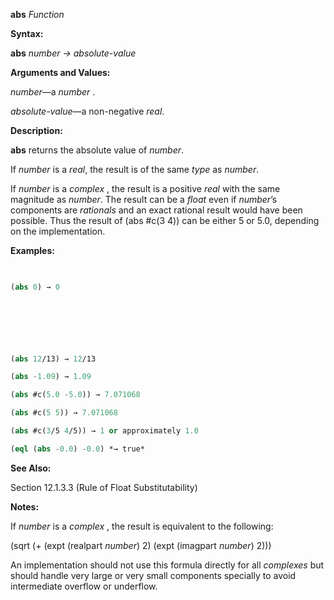 **abs** *Function* 



**Syntax:** 



**abs** *number → absolute-value* 



**Arguments and Values:** 



*number*—a *number* . 



*absolute-value*—a non-negative *real*. 



**Description:** 



**abs** returns the absolute value of *number*. 



If *number* is a *real*, the result is of the same *type* as *number*. 



If *number* is a *complex* , the result is a positive *real* with the same magnitude as *number*. The result can be a *float* even if *number*’s components are *rationals* and an exact rational result would have been possible. Thus the result of (abs #c(3 4)) can be either 5 or 5.0, depending on the implementation. 



**Examples:**
```lisp
 

(abs 0) → 0 



 

 

(abs 12/13) → 12/13 

(abs -1.09) → 1.09 

(abs #c(5.0 -5.0)) → 7.071068 

(abs #c(5 5)) → 7.071068 

(abs #c(3/5 4/5)) → 1 or approximately 1.0 

(eql (abs -0.0) -0.0) *→ true* 


```
**See Also:** 



Section 12.1.3.3 (Rule of Float Substitutability) 



**Notes:** 



If *number* is a *complex* , the result is equivalent to the following: 



(sqrt (+ (expt (realpart *number*) 2) (expt (imagpart *number*) 2))) 



An implementation should not use this formula directly for all *complexes* but should handle very large or very small components specially to avoid intermediate overflow or underflow. 



